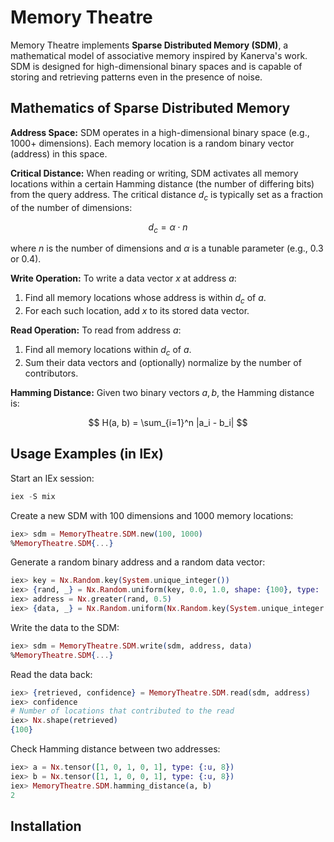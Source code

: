 # Memory Theatre

Memory Theatre implements **Sparse Distributed Memory (SDM)**, a mathematical model of associative memory inspired by Kanerva's work. SDM is designed for high-dimensional binary spaces and is capable of storing and retrieving patterns even in the presence of noise.

## Mathematics of Sparse Distributed Memory

**Address Space:**
SDM operates in a high-dimensional binary space (e.g., 1000+ dimensions). Each memory location is a random binary vector (address) in this space.

**Critical Distance:**
When reading or writing, SDM activates all memory locations within a certain Hamming distance (the number of differing bits) from the query address. The critical distance $d_c$ is typically set as a fraction of the number of dimensions:

$$
d_c = \alpha \cdot n
$$

where $n$ is the number of dimensions and $\alpha$ is a tunable parameter (e.g., 0.3 or 0.4).

**Write Operation:**
To write a data vector $x$ at address $a$:
1. Find all memory locations whose address is within $d_c$ of $a$.
2. For each such location, add $x$ to its stored data vector.

**Read Operation:**
To read from address $a$:
1. Find all memory locations within $d_c$ of $a$.
2. Sum their data vectors and (optionally) normalize by the number of contributors.

**Hamming Distance:**
Given two binary vectors $a, b$, the Hamming distance is:

$$
H(a, b) = \sum_{i=1}^n |a_i - b_i|
$$

## Usage Examples (in IEx)

Start an IEx session:

```elixir
iex -S mix
```

Create a new SDM with 100 dimensions and 1000 memory locations:

```elixir
iex> sdm = MemoryTheatre.SDM.new(100, 1000)
%MemoryTheatre.SDM{...}
```

Generate a random binary address and a random data vector:

```elixir
iex> key = Nx.Random.key(System.unique_integer())
iex> {rand, _} = Nx.Random.uniform(key, 0.0, 1.0, shape: {100}, type: :f32)
iex> address = Nx.greater(rand, 0.5)
iex> {data, _} = Nx.Random.uniform(Nx.Random.key(System.unique_integer()), 0.0, 1.0, shape: {100}, type: :f32)
```

Write the data to the SDM:

```elixir
iex> sdm = MemoryTheatre.SDM.write(sdm, address, data)
%MemoryTheatre.SDM{...}
```

Read the data back:

```elixir
iex> {retrieved, confidence} = MemoryTheatre.SDM.read(sdm, address)
iex> confidence
# Number of locations that contributed to the read
iex> Nx.shape(retrieved)
{100}
```

Check Hamming distance between two addresses:

```elixir
iex> a = Nx.tensor([1, 0, 1, 0, 1], type: {:u, 8})
iex> b = Nx.tensor([1, 1, 0, 0, 1], type: {:u, 8})
iex> MemoryTheatre.SDM.hamming_distance(a, b)
2
```

## Installation

<!-- If [available in Hex](https://hex.pm/docs/publish), the package can be installed
by adding `memory_theatre` to your list of dependencies in `mix.exs`:

```elixir
def deps do
  [
    {:memory_theatre, "~> 0.1.0"}
  ]
end
```

Documentation can be generated with [ExDoc](https://github.com/elixir-lang/ex_doc)
and published on [HexDocs](https://hexdocs.pm). Once published, the docs can
be found at <https://hexdocs.pm/memory_theatre>.
 -->
